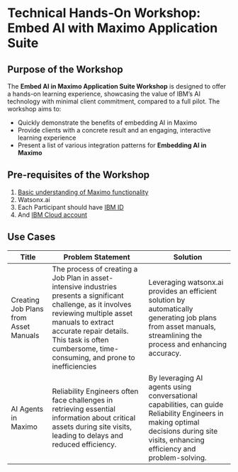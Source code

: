 # Technical Hands-On Workshop: Embed AI with Maximo Application Suite

## Purpose of the Workshop

The **Embed AI in Maximo Application Suite Workshop** is designed to offer a hands-on learning experience, showcasing the value of IBM’s AI technology with minimal client commitment, compared to a full pilot. The workshop aims to:

- Quickly demonstrate the benefits of embedding AI in Maximo
- Provide clients with a concrete result and an engaging, interactive learning experience
- Present a list of various integration patterns for **Embedding AI in Maximo**

## Pre-requisites of the Workshop
1. [Basic understanding of Maximo functionality](https://yourlearning.ibm.com/activity/URL-6C8F6CE20C07)
2. Watsonx.ai
3. Each Participant should have [IBM ID](https://www.ibm.com/account/reg/us-en/signup?formid=urx-19776)
4. And [IBM Cloud account](https://cloud.ibm.com/login)

## Use Cases
| **Title**       | **Problem Statement** | **Solution** |
|-----------------|-----------------------|--------------|
| Creating Job Plans from Asset Manuals | The process of creating a Job Plan in asset-intensive industries presents a significant challenge, as it involves reviewing multiple asset manuals to extract accurate repair details. This task is often cumbersome, time-consuming, and prone to inefficiencies | Leveraging watsonx.ai provides an efficient solution by automatically generating job plans from asset manuals, streamlining the process and enhancing accuracy.
| AI Agents in Maximo | Reliability Engineers often face challenges in retrieving essential information about critical assets during site visits, leading to delays and reduced efficiency. | By leveraging AI agents using conversational capabilities, can guide Reliability Engineers in making optimal decisions during site visits, enhancing efficiency and problem-solving.

